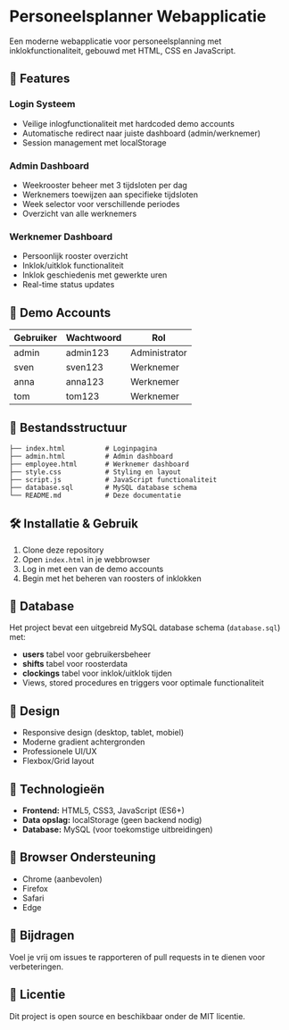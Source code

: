 # Personeelsplanner Webapplicatie

Een moderne webapplicatie voor personeelsplanning met inklokfunctionaliteit, gebouwd met HTML, CSS en JavaScript.

## 🚀 Features

### Login Systeem
- Veilige inlogfunctionaliteit met hardcoded demo accounts
- Automatische redirect naar juiste dashboard (admin/werknemer)
- Session management met localStorage

### Admin Dashboard
- Weekrooster beheer met 3 tijdsloten per dag
- Werknemers toewijzen aan specifieke tijdsloten
- Week selector voor verschillende periodes
- Overzicht van alle werknemers

### Werknemer Dashboard
- Persoonlijk rooster overzicht
- Inklok/uitklok functionaliteit
- Inklok geschiedenis met gewerkte uren
- Real-time status updates

## 👥 Demo Accounts

| Gebruiker | Wachtwoord | Rol |
|-----------|------------|-----|
| admin | admin123 | Administrator |
| sven | sven123 | Werknemer |
| anna | anna123 | Werknemer |
| tom | tom123 | Werknemer |

## 📁 Bestandsstructuur

```
├── index.html          # Loginpagina
├── admin.html          # Admin dashboard
├── employee.html       # Werknemer dashboard
├── style.css           # Styling en layout
├── script.js           # JavaScript functionaliteit
├── database.sql        # MySQL database schema
└── README.md           # Deze documentatie
```

## 🛠️ Installatie & Gebruik

1. Clone deze repository
2. Open `index.html` in je webbrowser
3. Log in met een van de demo accounts
4. Begin met het beheren van roosters of inklokken

## 💾 Database

Het project bevat een uitgebreid MySQL database schema (`database.sql`) met:

- **users** tabel voor gebruikersbeheer
- **shifts** tabel voor roosterdata
- **clockings** tabel voor inklok/uitklok tijden
- Views, stored procedures en triggers voor optimale functionaliteit

## 🎨 Design

- Responsive design (desktop, tablet, mobiel)
- Moderne gradient achtergronden
- Professionele UI/UX
- Flexbox/Grid layout

## 🔧 Technologieën

- **Frontend:** HTML5, CSS3, JavaScript (ES6+)
- **Data opslag:** localStorage (geen backend nodig)
- **Database:** MySQL (voor toekomstige uitbreidingen)

## 📱 Browser Ondersteuning

- Chrome (aanbevolen)
- Firefox
- Safari
- Edge

## 🤝 Bijdragen

Voel je vrij om issues te rapporteren of pull requests in te dienen voor verbeteringen.

## 📄 Licentie

Dit project is open source en beschikbaar onder de MIT licentie.
